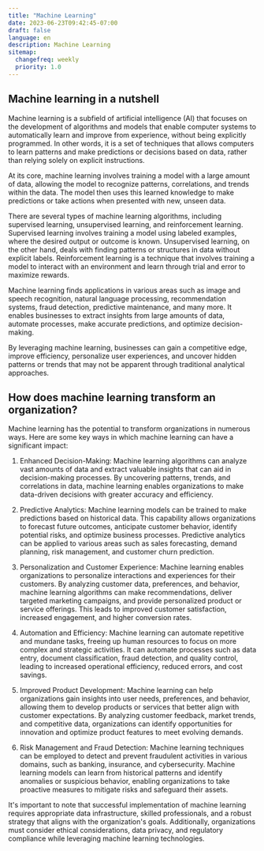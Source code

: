 ```yaml
---
title: "Machine Learning"
date: 2023-06-23T09:42:45-07:00
draft: false
language: en
description: Machine Learning
sitemap:
  changefreq: weekly
  priority: 1.0
---
```


## Machine learning in a nutshell ##

Machine learning is a subfield of artificial intelligence (AI) that focuses on the development of algorithms and models that enable computer systems to automatically learn and improve from experience, without being explicitly programmed. In other words, it is a set of techniques that allows computers to learn patterns and make predictions or decisions based on data, rather than relying solely on explicit instructions.

At its core, machine learning involves training a model with a large amount of data, allowing the model to recognize patterns, correlations, and trends within the data. The model then uses this learned knowledge to make predictions or take actions when presented with new, unseen data.

There are several types of machine learning algorithms, including supervised learning, unsupervised learning, and reinforcement learning. Supervised learning involves training a model using labeled examples, where the desired output or outcome is known. Unsupervised learning, on the other hand, deals with finding patterns or structures in data without explicit labels. Reinforcement learning is a technique that involves training a model to interact with an environment and learn through trial and error to maximize rewards.

Machine learning finds applications in various areas such as image and speech recognition, natural language processing, recommendation systems, fraud detection, predictive maintenance, and many more. It enables businesses to extract insights from large amounts of data, automate processes, make accurate predictions, and optimize decision-making.

By leveraging machine learning, businesses can gain a competitive edge, improve efficiency, personalize user experiences, and uncover hidden patterns or trends that may not be apparent through traditional analytical approaches.

## How does machine learning transform an organization? ##

Machine learning has the potential to transform organizations in numerous ways. Here are some key ways in which machine learning can have a significant impact:

1. Enhanced Decision-Making: Machine learning algorithms can analyze vast amounts of data and extract valuable insights that can aid in decision-making processes. By uncovering patterns, trends, and correlations in data, machine learning enables organizations to make data-driven decisions with greater accuracy and efficiency.

2. Predictive Analytics: Machine learning models can be trained to make predictions based on historical data. This capability allows organizations to forecast future outcomes, anticipate customer behavior, identify potential risks, and optimize business processes. Predictive analytics can be applied to various areas such as sales forecasting, demand planning, risk management, and customer churn prediction.

3. Personalization and Customer Experience: Machine learning enables organizations to personalize interactions and experiences for their customers. By analyzing customer data, preferences, and behavior, machine learning algorithms can make recommendations, deliver targeted marketing campaigns, and provide personalized product or service offerings. This leads to improved customer satisfaction, increased engagement, and higher conversion rates.

4. Automation and Efficiency: Machine learning can automate repetitive and mundane tasks, freeing up human resources to focus on more complex and strategic activities. It can automate processes such as data entry, document classification, fraud detection, and quality control, leading to increased operational efficiency, reduced errors, and cost savings.

5. Improved Product Development: Machine learning can help organizations gain insights into user needs, preferences, and behavior, allowing them to develop products or services that better align with customer expectations. By analyzing customer feedback, market trends, and competitive data, organizations can identify opportunities for innovation and optimize product features to meet evolving demands.

6. Risk Management and Fraud Detection: Machine learning techniques can be employed to detect and prevent fraudulent activities in various domains, such as banking, insurance, and cybersecurity. Machine learning models can learn from historical patterns and identify anomalies or suspicious behavior, enabling organizations to take proactive measures to mitigate risks and safeguard their assets.

It's important to note that successful implementation of machine learning requires appropriate data infrastructure, skilled professionals, and a robust strategy that aligns with the organization's goals. Additionally, organizations must consider ethical considerations, data privacy, and regulatory compliance while leveraging machine learning technologies.